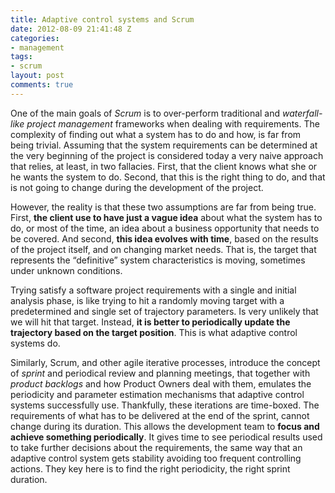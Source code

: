 ```yaml
---
title: Adaptive control systems and Scrum
date: 2012-08-09 21:41:48 Z
categories:
- management
tags:
- scrum
layout: post
comments: true
---
```


One of the main goals of *Scrum* is to over-perform traditional and *waterfall-like project management* frameworks when dealing with requirements. The complexity of finding out what a system has to do and how, is far from being trivial. Assuming that the system requirements can be determined at the very beginning of the project is considered today a very naive approach that relies, at least, in two fallacies. First, that the client knows what she or he wants the system to do. Second, that this is the right thing to do, and that is not going to change during the development of the project.  

However, the reality is that these two assumptions are far from being true. First, **the client use to have just a vague idea** about what the system has to do, or most of the time, an idea about a business opportunity that needs to be covered. And second, **this idea evolves with time**, based on the results of the project itself, and on changing market needs. That is, the target that represents the “definitive” system characteristics is moving, sometimes under unknown conditions.  

Trying satisfy a software project requirements with a single and initial analysis phase, is like trying to hit a randomly moving target with a predetermined and single set of trajectory parameters. Is very unlikely that we will hit that target. Instead, **it is better to periodically update the trajectory based on the target position**. This is what adaptive control systems do.  

Similarly, Scrum, and other agile iterative processes, introduce the concept of *sprint* and periodical review and planning meetings, that together with *product backlogs* and how Product Owners deal with them, emulates the periodicity and parameter estimation mechanisms that adaptive control systems successfully use. Thankfully, these iterations are time-boxed. The requirements of what has to be delivered at the end of the sprint, cannot change during its duration. This allows the development team to **focus and achieve something periodically**. It gives time to see periodical results used to take further decisions about the requirements, the same way that an adaptive control system gets stability avoiding too frequent controlling actions. They key here is to find the right periodicity, the right sprint duration.  